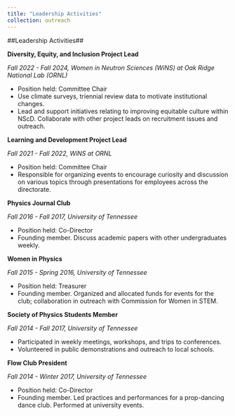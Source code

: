 ```yaml
---
title: "Leadership Activities"
collection: outreach
---
```


##Leadership Activities##

**Diversity, Equity, and Inclusion Project Lead**

*Fall 2022 - Fall 2024, Women in Neutron Sciences (WiNS) at Oak Ridge National Lab (ORNL)*
- Position held: Committee Chair
- Use climate surveys, triennial review data to motivate institutional changes.
- Lead and support initiatives relating to improving equitable culture within NScD. Collaborate with other project leads on recruitment issues and outreach.
		                 
**Learning and Development Project Lead**

*Fall 2021 - Fall 2022, WiNS at ORNL*
- Position held: Committee Chair
- Responsible for organizing events to encourage curiosity and discussion on various topics through presentations for employees across the directorate.
                
                
**Physics Journal Club**

*Fall 2016 - Fall 2017, University of Tennessee*
- Position held: Co-Director
- Founding member. Discuss academic papers with other undergraduates weekly.
              

**Women in Physics**

*Fall 2015 - Spring 2016, University of Tennessee*
- Position held: Treasurer
- Founding member. Organized and allocated funds for events for the club; collaboration in outreach with Commission for Women in STEM.


**Society of Physics Students Member** 

*Fall 2014 - Fall 2017, University of Tennessee*
- Participated in weekly meetings, workshops, and trips to conferences.
- Volunteered in public demonstrations and outreach to local schools.
                
                 
**Flow Club President** 

*Fall 2014 - Winter 2017, University of Tennessee*
- Position held: Co-Director
- Founding member. Led practices and performances for a prop-dancing dance club. Performed at university events.


